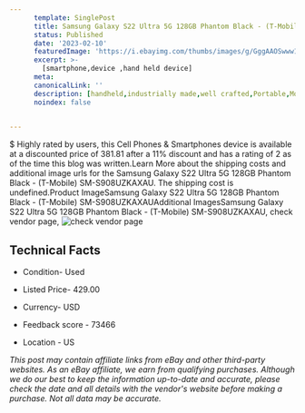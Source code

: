 ```yaml
---
      template: SinglePost
      title: Samsung Galaxy S22 Ultra 5G 128GB Phantom Black - (T-Mobile) SM-S908UZKAXAU
      status: Published
      date: '2023-02-10'
      featuredImage: 'https://i.ebayimg.com/thumbs/images/g/GggAAOSwww1io6oo/s-l225.jpg'
      excerpt: >-
        [smartphone,device ,hand held device]
      meta:
      canonicalLink: ''
      description: [handheld,industrially made,well crafted,Portable,Mobile,Compact,Convenient,Lightweight,Maneuverable,Man-portable,Miniature,Carriable,Hand-held,Light,Holdable,Transportable,Mobile device,Pocket-sized,On-the-go,Wireless,Cordless,Compact size,Convenient size, smartphone,device ,hand held device]
      noindex: false

        
---
```

$
    Highly rated by users, this Cell Phones & Smartphones device is available at a discounted price of 381.81 after a 11% discount and has a rating of 2 as of the time this blog was written.Learn More about the shipping costs and additional image urls for the Samsung Galaxy S22 Ultra 5G 128GB Phantom Black - (T-Mobile) SM-S908UZKAXAU. The shipping cost is undefined.Product ImageSamsung Galaxy S22 Ultra 5G 128GB Phantom Black - (T-Mobile) SM-S908UZKAXAUAdditional ImagesSamsung Galaxy S22 Ultra 5G 128GB Phantom Black - (T-Mobile) SM-S908UZKAXAU, check vendor page, ![check vendor page](https://origin-galleryplus.ebayimg.com/ws/web/385391667827_2_0_1/225x225.jpg)
    
    

 ## Technical Facts 



     
      

 - Condition- Used 


      

 - Listed Price- 429.00 


      

 - Currency- USD 


      

 - Feedback score - 73466 


      

 - Location - US 


      
      

 *_This post may contain affiliate links from eBay and other third-party websites. As an eBay affiliate, we earn from qualifying purchases. Although we do our best to keep the information up-to-date and accurate, please check the date and all details with the vendor's website before making a purchase. Not all data may be accurate._*



    
    
    
    
    